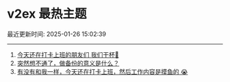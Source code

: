 # v2ex 最热主题

最近更新时间: 2025-01-26 15:02:39

--- 
1. [今天还在打卡上班的朋友们 我们干杯🍻](https://www.v2ex.com/t/1107877) 
2. [突然想不通了，做备份的意义是什么？](https://www.v2ex.com/t/1107879) 
3. [有没有和我一样，今天还在打卡上班，然后工作内容是摸鱼的 😭](https://www.v2ex.com/t/1107883) 
